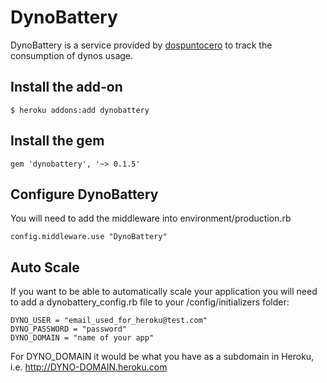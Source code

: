 DynoBattery
===========
DynoBattery is a service provided by [dospuntocero][20] to track the consumption of dynos usage.

Install the add-on
-----------

    $ heroku addons:add dynobattery


Install the gem
-----------

    gem 'dynobattery', '~> 0.1.5'
    

Configure DynoBattery
-----------
You will need to add the middleware into environment/production.rb

    config.middleware.use "DynoBattery"


Auto Scale
-----------
If you want to be able to automatically scale your application you will need to add a dynobattery_config.rb file to your /config/initializers folder:

    DYNO_USER = "email_used_for_heroku@test.com"
    DYNO_PASSWORD = "password"
    DYNO_DOMAIN = "name of your app"
    
For DYNO_DOMAIN it would be what you have as a subdomain in Heroku, i.e. http://DYNO-DOMAIN.heroku.com



    
[20]: http://dospuntocero.com.mx "dospuntocero"